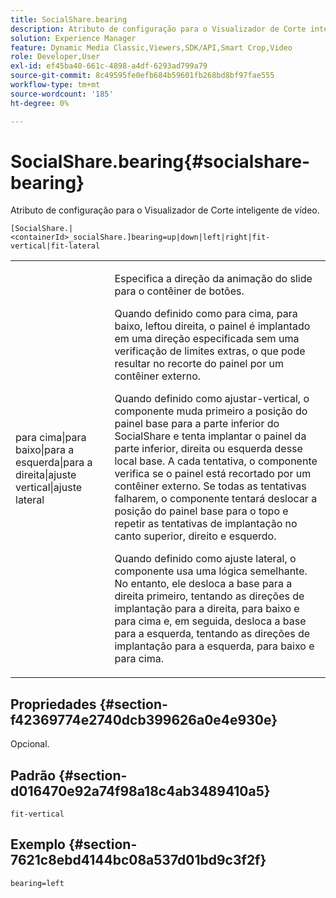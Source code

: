 ```yaml
---
title: SocialShare.bearing
description: Atributo de configuração para o Visualizador de Corte inteligente de vídeo.
solution: Experience Manager
feature: Dynamic Media Classic,Viewers,SDK/API,Smart Crop,Video
role: Developer,User
exl-id: ef45ba40-661c-4898-a4df-6293ad799a79
source-git-commit: 8c49595fe0efb684b59601fb268bd8bf97fae555
workflow-type: tm+mt
source-wordcount: '185'
ht-degree: 0%

---
```


# SocialShare.bearing{#socialshare-bearing}

Atributo de configuração para o Visualizador de Corte inteligente de vídeo.

`[SocialShare.|<containerId>_socialShare.]bearing=up|down|left|right|fit-vertical|fit-lateral`

<table id="table_C616483932C2482CA9794DDD7313FD7C"> 
 <tbody> 
  <tr> 
   <td colname="col1"> <p> <span class="codeph"> para cima|para baixo|para a esquerda|para a direita|ajuste vertical|ajuste lateral</span> </p> </td> 
   <td colname="col2"> <p> Especifica a direção da animação do slide para o contêiner de botões. </p> <p> Quando definido como <span class="codeph"> para cima</span>, <span class="codeph"> para baixo</span>, <span class="codeph"> left</span>ou <span class="codeph"> direita</span>, o painel é implantado em uma direção especificada sem uma verificação de limites extras, o que pode resultar no recorte do painel por um contêiner externo. </p> <p>Quando definido como <span class="codeph"> ajustar-vertical</span>, o componente muda primeiro a posição do painel base para a parte inferior do SocialShare e tenta implantar o painel da parte inferior, direita ou esquerda desse local base. A cada tentativa, o componente verifica se o painel está recortado por um contêiner externo. Se todas as tentativas falharem, o componente tentará deslocar a posição do painel base para o topo e repetir as tentativas de implantação no canto superior, direito e esquerdo. </p> <p>Quando definido como <span class="codeph"> ajuste lateral</span>, o componente usa uma lógica semelhante. No entanto, ele desloca a base para a direita primeiro, tentando as direções de implantação para a direita, para baixo e para cima e, em seguida, desloca a base para a esquerda, tentando as direções de implantação para a esquerda, para baixo e para cima. </p> </td> 
  </tr> 
 </tbody> 
</table>

## Propriedades {#section-f42369774e2740dcb399626a0e4e930e}

Opcional.

## Padrão {#section-d016470e92a74f98a18c4ab3489410a5}

`fit-vertical`

## Exemplo {#section-7621c8ebd4144bc08a537d01bd9c3f2f}

```
bearing=left
```
